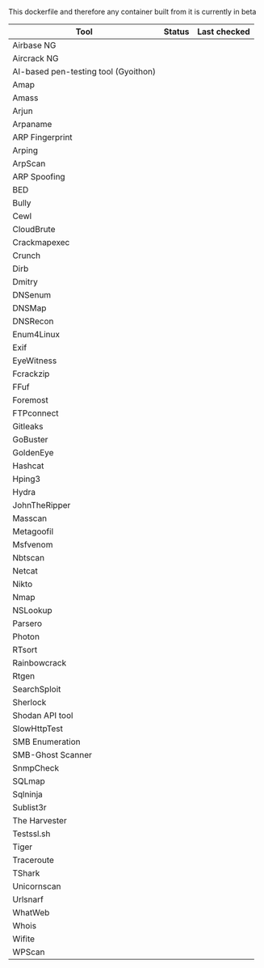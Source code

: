 This dockerfile and therefore any container built from it is currently in beta

| Tool                                 | Status | Last checked |
| ------------------------------------ | ------ | ------------ |
| Airbase NG                           |        |              |
| Aircrack NG                          |        |              |
| AI-based pen-testing tool (Gyoithon) |        |              |
| Amap                                 |        |              |
| Amass                                |        |              |
| Arjun                                |        |              |
| Arpaname                             |        |              |
| ARP Fingerprint                      |        |              |
| Arping                               |        |              |
| ArpScan                              |        |              |
| ARP Spoofing                         |        |              |
| BED                                  |        |              |
| Bully                                |        |              |
| Cewl                                 |        |              |
| CloudBrute                           |        |              |
| Crackmapexec                         |        |              |
| Crunch                               |        |              |
| Dirb                                 |        |              |
| Dmitry                               |        |              |
| DNSenum                              |        |              |
| DNSMap                               |        |              |
| DNSRecon                             |        |              |
| Enum4Linux                           |        |              |
| Exif                                 |        |              |
| EyeWitness                           |        |              |
| Fcrackzip                            |        |              |
| FFuf                                 |        |              |
| Foremost                             |        |              |
| FTPconnect                           |        |              |
| Gitleaks                             |        |              |
| GoBuster                             |        |              |
| GoldenEye                            |        |              |
| Hashcat                              |        |              |
| Hping3                               |        |              |
| Hydra                                |        |              |
| JohnTheRipper                        |        |              |
| Masscan                              |        |              |
| Metagoofil                           |        |              |
| Msfvenom                             |        |              |
| Nbtscan                              |        |              |
| Netcat                               |        |              |
| Nikto                                |        |              |
| Nmap                                 |        |              |
| NSLookup                             |        |              |
| Parsero                              |        |              |
| Photon                               |        |              |
| RTsort                               |        |              |
| Rainbowcrack                         |        |              |
| Rtgen                                |        |              |
| SearchSploit                         |        |              |
| Sherlock                             |        |              |
| Shodan API tool                      |        |              |
| SlowHttpTest                         |        |              |
| SMB Enumeration                      |        |              |
| SMB-Ghost Scanner                    |        |              |
| SnmpCheck                            |        |              |
| SQLmap                               |        |              |
| Sqlninja                             |        |              |
| Sublist3r                            |        |              |
| The Harvester                        |        |              |
| Testssl.sh                           |        |              |
| Tiger                                |        |              |
| Traceroute                           |        |              |
| TShark                               |        |              |
| Unicornscan                          |        |              |
| Urlsnarf                             |        |              |
| WhatWeb                              |        |              |
| Whois                                |        |              |
| Wifite                               |        |              |
| WPScan                               |        |              |
